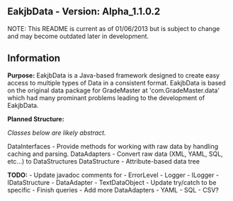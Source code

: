 EakjbData - **Version**: Alpha_1.1.0.2
-------------------------------------------------------------------------------------------------------------
NOTE: This README is current as of 01/06/2013 but is subject to change and may become outdated later in development.

Information
-------------------------------------------------------------------------------------------------------------
**Purpose:**
EakjbData is a Java-based framework designed to create easy access to multiple types of Data in a consistent format.
EakjbData is based on the original data package for GradeMaster at 'com.GradeMaster.data' which had many prominant
problems leading to the development of EakjbData.

**Planned Structure:**

*Classes below are likely abstract.*

DataInterfaces - Provide methods for working with raw data by handling caching and parsing.
DataAdapters - Convert raw data (XML, YAML, SQL, etc...) to DataStructures
DataStructure - Attribute-based data tree

**TODO:**
	- Update javadoc comments for
		- ErrorLevel
		- Logger
		- ILogger
		- IDataStructure
		- DataAdapter
		- TextDataObject
		- Update try/catch to be specific
		- Finish queries
	- Add more DataAdapters
		- YAML
		- SQL
		- CSV?



